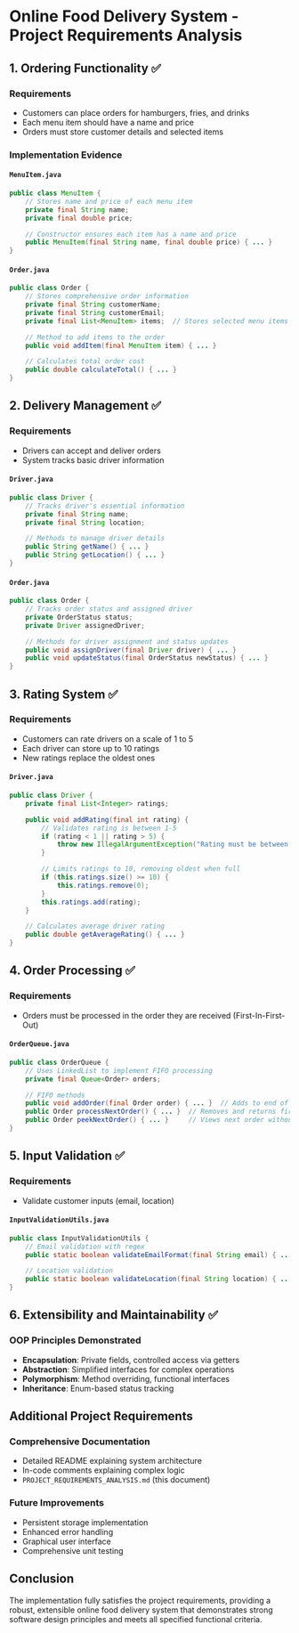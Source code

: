 # Online Food Delivery System - Project Requirements Analysis

## 1. Ordering Functionality ✅

### Requirements

- Customers can place orders for hamburgers, fries, and drinks
- Each menu item should have a name and price
- Orders must store customer details and selected items

### Implementation Evidence

#### `MenuItem.java`

```java
public class MenuItem {
    // Stores name and price of each menu item
    private final String name;
    private final double price;

    // Constructor ensures each item has a name and price
    public MenuItem(final String name, final double price) { ... }
}
```

#### `Order.java`

```java
public class Order {
    // Stores comprehensive order information
    private final String customerName;
    private final String customerEmail;
    private final List<MenuItem> items;  // Stores selected menu items

    // Method to add items to the order
    public void addItem(final MenuItem item) { ... }

    // Calculates total order cost
    public double calculateTotal() { ... }
}
```

## 2. Delivery Management ✅

### Requirements

- Drivers can accept and deliver orders
- System tracks basic driver information

#### `Driver.java`

```java
public class Driver {
    // Tracks driver's essential information
    private final String name;
    private final String location;

    // Methods to manage driver details
    public String getName() { ... }
    public String getLocation() { ... }
}
```

#### `Order.java`

```java
public class Order {
    // Tracks order status and assigned driver
    private OrderStatus status;
    private Driver assignedDriver;

    // Methods for driver assignment and status updates
    public void assignDriver(final Driver driver) { ... }
    public void updateStatus(final OrderStatus newStatus) { ... }
}
```

## 3. Rating System ✅

### Requirements

- Customers can rate drivers on a scale of 1 to 5
- Each driver can store up to 10 ratings
- New ratings replace the oldest ones

#### `Driver.java`

```java
public class Driver {
    private final List<Integer> ratings;

    public void addRating(final int rating) {
        // Validates rating is between 1-5
        if (rating < 1 || rating > 5) {
            throw new IllegalArgumentException("Rating must be between 1 and 5");
        }

        // Limits ratings to 10, removing oldest when full
        if (this.ratings.size() >= 10) {
            this.ratings.remove(0);
        }
        this.ratings.add(rating);
    }

    // Calculates average driver rating
    public double getAverageRating() { ... }
}
```

## 4. Order Processing ✅

### Requirements

- Orders must be processed in the order they are received (First-In-First-Out)

#### `OrderQueue.java`

```java
public class OrderQueue {
    // Uses LinkedList to implement FIFO processing
    private final Queue<Order> orders;

    // FIFO methods
    public void addOrder(final Order order) { ... }  // Adds to end of queue
    public Order processNextOrder() { ... }  // Removes and returns first order
    public Order peekNextOrder() { ... }     // Views next order without removing
}
```

## 5. Input Validation ✅

### Requirements

- Validate customer inputs (email, location)

#### `InputValidationUtils.java`

```java
public class InputValidationUtils {
    // Email validation with regex
    public static boolean validateEmailFormat(final String email) { ... }

    // Location validation
    public static boolean validateLocation(final String location) { ... }
}
```

## 6. Extensibility and Maintainability ✅

### OOP Principles Demonstrated

- **Encapsulation**: Private fields, controlled access via getters
- **Abstraction**: Simplified interfaces for complex operations
- **Polymorphism**: Method overriding, functional interfaces
- **Inheritance**: Enum-based status tracking

## Additional Project Requirements

### Comprehensive Documentation

- Detailed README explaining system architecture
- In-code comments explaining complex logic
- `PROJECT_REQUIREMENTS_ANALYSIS.md` (this document)

### Future Improvements

- Persistent storage implementation
- Enhanced error handling
- Graphical user interface
- Comprehensive unit testing

## Conclusion

The implementation fully satisfies the project requirements, providing a robust, extensible online food delivery system that demonstrates strong software design principles and meets all specified functional criteria.
